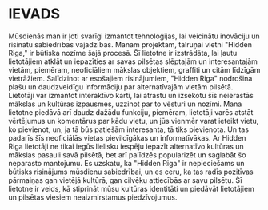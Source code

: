 # IEVADS

Mūsdienās man ir ļoti svarīgi izmantot tehnoloģijas, lai veicinātu inovāciju un risinātu sabiedrības vajadzības. Manam projektam, tālruņai vietni "Hidden Riga," ir būtiska nozīme šajā procesā.
Šī lietotne ir izstrādāta, lai ļautu lietotājiem atklāt un iepazīties ar savas pilsētas slēptajām un interesantajām vietām, piemēram, neoficiāliem mākslas objektiem, graffiti un citām līdzīgām vietrāžiem. Salīdzinot ar esošajiem risinājumiem, "Hidden Riga" nodrošina plašu un daudzveidīgu informāciju par alternatīvajām vietām pilsētā. Lietotāji var izmantot interaktīvo karti, lai atrastu un izsekotu šīs neierastās mākslas un kultūras izpausmes, uzzinot par to vēsturi un nozīmi.
Mana lietotne piedāvā arī daudz dažādu funkciju, piemēram, lietotāji varēs atstāt vērtējumus un komentārus par kādu vietu, un jūs vienmēr varat ieteikt vietu, ko pievienot, un, ja tā būs patiešām interesanta, tā tiks pievienota. Un tas padarīs šīs neoficiālās vietas pievilcīgākas un informatīvākas. Ar Hidden Riga lietotāji ne tikai iegūs lielisku iespēju iepazīt alternatīvo kultūras un mākslas pasauli savā pilsētā, bet arī palīdzēs popularizēt un saglabāt šo neparasto mantojumu.
Es uzskatu, ka "Hidden Riga" ir nepieciešams un būtisks risinājums mūsdienu sabiedrībai, un es ceru, ka tas radīs pozitīvas pārmaiņas gan vietējā kultūrā, gan cilvēku attiecībās ar savu pilsētu. Šī lietotne ir veids, kā stiprināt mūsu kultūras identitāti un piedāvāt lietotājiem un pilsētas viesiem neaizmirstamus piedzīvojumus.
